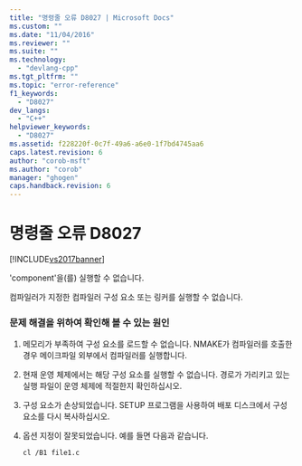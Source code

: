 ```yaml
---
title: "명령줄 오류 D8027 | Microsoft Docs"
ms.custom: ""
ms.date: "11/04/2016"
ms.reviewer: ""
ms.suite: ""
ms.technology: 
  - "devlang-cpp"
ms.tgt_pltfrm: ""
ms.topic: "error-reference"
f1_keywords: 
  - "D8027"
dev_langs: 
  - "C++"
helpviewer_keywords: 
  - "D8027"
ms.assetid: f228220f-0c7f-49a6-a6e0-1f7bd4745aa6
caps.latest.revision: 6
author: "corob-msft"
ms.author: "corob"
manager: "ghogen"
caps.handback.revision: 6
---
```

# 명령줄 오류 D8027
[!INCLUDE[vs2017banner](../../assembler/inline/includes/vs2017banner.md)]

'component'을\(를\) 실행할 수 없습니다.  
  
 컴파일러가 지정한 컴파일러 구성 요소 또는 링커를 실행할 수 없습니다.  
  
### 문제 해결을 위하여 확인해 볼 수 있는 원인  
  
1.  메모리가 부족하여 구성 요소를 로드할 수 없습니다.  NMAKE가 컴파일러를 호출한 경우 메이크파일 외부에서 컴파일러를 실행합니다.  
  
2.  현재 운영 체제에서는 해당 구성 요소를 실행할 수 없습니다.  경로가 가리키고 있는 실행 파일이 운영 체제에 적절한지 확인하십시오.  
  
3.  구성 요소가 손상되었습니다.  SETUP 프로그램을 사용하여 배포 디스크에서 구성 요소를 다시 복사하십시오.  
  
4.  옵션 지정이 잘못되었습니다.  예를 들면 다음과 같습니다.  
  
    ```  
    cl /B1 file1.c  
    ```